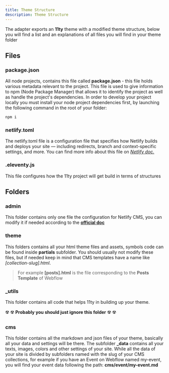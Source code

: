 ```yaml
---
title: Theme Structure
description: Theme Structure
---
```


The adapter exports an **11ty** theme with a modified theme structure, below you will find a list and an explanations of all files you will find in your theme folder


## Files

### package.json

All node projects, contains this file called **package.json** - this file holds various metadata relevant to the project. This file is used to give information to npm (Node Package Manager) that allows it to identify the project as well as handle the project's dependencies. 
In order to develop your project locally you must install your node project dependencies first, by launching the following command in the root of your folder:

```bash
npm i
```

### netlify.toml

The netlify.toml file is a configuration file that specifies how Netlify builds and deploys your site — including redirects, branch and context-specific settings, and more. You can find more info about this file on [*Netlify doc.*](https://docs.netlify.com/configure-builds/file-based-configuration/)


### .eleventy.js

This file configures how the 11ty project will get build in terms of structures

## Folders

### admin

This folder contains only one file the configuration for Netlify CMS, you can modify it if needed according to the [**official doc**](https://www.netlifycms.org/docs/configuration-options/#configuration-file)

### theme

This folders contains all your html theme files and assets, symbols code can be found inside **partials** subfolder. You should usually not modify these files, but if needed keep in mind that CMS templates have a name like *[collection-slug].html*.

> For example **[posts].html** is the file corresponding to the **Posts Template** of Webflow

### _utils

This folder contains all code that helps 11ty in building up your theme. 

☢️ ☢️ **Probably you should just ignore this folder** ☢️ ☢️


### cms

This folder contains all the markdown and json files of your theme, basically all your data and settings will be there.
The subfolder **_data** contains all your texts, images, colors and other settings of your site. While all the data of your site is divided by subfolders named with the slug of your CMS collections, for example if you have an Event on Webflow named my-event, you will find your event data following the path: **cms/event/my-event.md**

